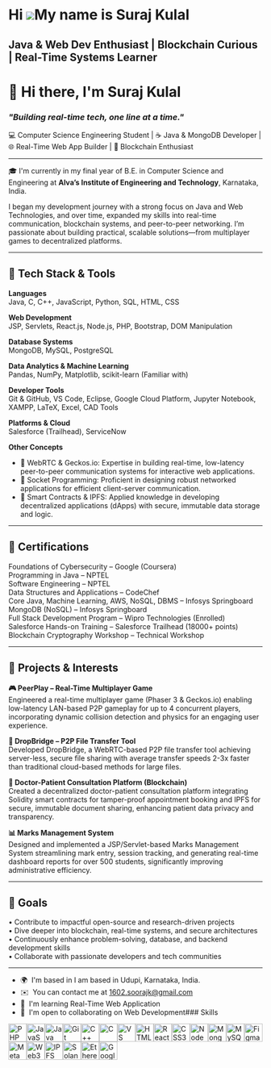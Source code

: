 Hi ![](https://user-images.githubusercontent.com/18350557/176309783-0785949b-9127-417c-8b55-ab5a4333674e.gif)My name is Suraj Kulal
===================================================================================================================================

Java & Web Dev Enthusiast | Blockchain Curious | Real-Time Systems Learner
--------------------------------------------------------------------------

# 👋 Hi there, I'm Suraj Kulal
### *"Building real-time tech, one line at a time."*

💻 Computer Science Engineering Student | ☕ Java & MongoDB Developer | 🌐 Real-Time Web App Builder | 🔗 Blockchain Enthusiast

---

🎓 I'm currently in my final year of B.E. in Computer Science and Engineering at **Alva’s Institute of Engineering and Technology**, Karnataka, India.

I began my development journey with a strong focus on Java and Web Technologies, and over time, expanded my skills into real-time communication, blockchain systems, and peer-to-peer networking. I’m passionate about building practical, scalable solutions—from multiplayer games to decentralized platforms.

---

## 🧰 Tech Stack & Tools

**Languages**  
Java, C, C++, JavaScript, Python, SQL, HTML, CSS

**Web Development**  
JSP, Servlets, React.js, Node.js, PHP, Bootstrap, DOM Manipulation

**Database Systems**  
MongoDB, MySQL, PostgreSQL

**Data Analytics & Machine Learning**  
Pandas, NumPy, Matplotlib, scikit-learn (Familiar with)

**Developer Tools**  
Git & GitHub, VS Code, Eclipse, Google Cloud Platform, Jupyter Notebook, XAMPP, LaTeX, Excel, CAD Tools

**Platforms & Cloud**  
Salesforce (Trailhead), ServiceNow

**Other Concepts**  
- 🔁 WebRTC & Geckos.io: Expertise in building real-time, low-latency peer-to-peer communication systems for interactive web applications.  
- 🔌 Socket Programming: Proficient in designing robust networked applications for efficient client-server communication.  
- 🔐 Smart Contracts & IPFS: Applied knowledge in developing decentralized applications (dApps) with secure, immutable data storage and logic.

---

## 📜 Certifications

Foundations of Cybersecurity – Google (Coursera)  
Programming in Java – NPTEL  
Software Engineering – NPTEL  
Data Structures and Applications – CodeChef  
Core Java, Machine Learning, AWS, NoSQL, DBMS – Infosys Springboard  
MongoDB (NoSQL) – Infosys Springboard  
Full Stack Development Program – Wipro Technologies (Enrolled)  
Salesforce Hands-on Training – Salesforce Trailhead (18000+ points)  
Blockchain Cryptography Workshop – Technical Workshop

---

## 🚀 Projects & Interests

**🎮 PeerPlay – Real-Time Multiplayer Game**  
Engineered a real-time multiplayer game (Phaser 3 & Geckos.io) enabling low-latency LAN-based P2P gameplay for up to 4 concurrent players, incorporating dynamic collision detection and physics for an engaging user experience.

**📁 DropBridge – P2P File Transfer Tool**  
Developed DropBridge, a WebRTC-based P2P file transfer tool achieving server-less, secure file sharing with average transfer speeds 2-3x faster than traditional cloud-based methods for large files.

**🏥 Doctor-Patient Consultation Platform (Blockchain)**  
Created a decentralized doctor-patient consultation platform integrating Solidity smart contracts for tamper-proof appointment booking and IPFS for secure, immutable document sharing, enhancing patient data privacy and transparency.

**📊 Marks Management System**  
Designed and implemented a JSP/Servlet-based Marks Management System streamlining mark entry, session tracking, and generating real-time dashboard reports for over 500 students, significantly improving administrative efficiency.

---

## 🎯 Goals

• Contribute to impactful open-source and research-driven projects  
• Dive deeper into blockchain, real-time systems, and secure architectures  
• Continuously enhance problem-solving, database, and backend development skills  
• Collaborate with passionate developers and tech communities

---
*   🌍  I'm based in I am based in Udupi, Karnataka, India.
*   ✉️  You can contact me at [1602.soorajk@gmail.com](mailto:1602.soorajk@gmail.com)
*   🧠  I'm learning Real-Time Web Application
*   🤝  I'm open to collaborating on Web Development### Skills 
<p align="left">
<a href="https://www.php.net/" target="_blank" rel="noreferrer"><img src="https://raw.githubusercontent.com/danielcranney/readme-generator/main/public/icons/skills/php-colored.svg" width="36" height="36" alt="PHP" title="PHP"/></a><a href="https://developer.mozilla.org/en-US/docs/Web/JavaScript" target="_blank" rel="noreferrer"><img src="https://raw.githubusercontent.com/danielcranney/readme-generator/main/public/icons/skills/javascript-colored.svg" width="36" height="36" alt="JavaScript" title="JavaScript"/></a><a href="https://www.oracle.com/java/" target="_blank" rel="noreferrer"><img src="https://raw.githubusercontent.com/danielcranney/readme-generator/main/public/icons/skills/java-colored.svg" width="36" height="36" alt="Java" title="Java"/></a><a href="https://git-scm.com/" target="_blank" rel="noreferrer"><img src="https://raw.githubusercontent.com/danielcranney/readme-generator/main/public/icons/skills/git-colored.svg" width="36" height="36" alt="Git" title="Git"/></a><a href="https://docs.microsoft.com/en-us/cpp/?view=msvc-170" target="_blank" rel="noreferrer"><img src="https://raw.githubusercontent.com/danielcranney/readme-generator/main/public/icons/skills/cplusplus-colored.svg" width="36" height="36" alt="C++" title="C++"/></a><a href="https://docs.microsoft.com/en-us/cpp/?view=msvc-170" target="_blank" rel="noreferrer"><img src="https://raw.githubusercontent.com/danielcranney/readme-generator/main/public/icons/skills/c-colored.svg" width="36" height="36" alt="C" title="C"/></a><a href="https://code.visualstudio.com/" target="_blank" rel="noreferrer"><img src="https://raw.githubusercontent.com/danielcranney/readme-generator/main/public/icons/skills/visualstudiocode-colored.svg" width="36" height="36" alt="VS Code" title="VS Code"/></a><a href="https://developer.mozilla.org/en-US/docs/Glossary/HTML5" target="_blank" rel="noreferrer"><img src="https://raw.githubusercontent.com/danielcranney/readme-generator/main/public/icons/skills/html5-colored.svg" width="36" height="36" alt="HTML5" title="HTML5"/></a><a href="https://reactjs.org/" target="_blank" rel="noreferrer"><img src="https://raw.githubusercontent.com/danielcranney/readme-generator/main/public/icons/skills/react-colored.svg" width="36" height="36" alt="React" title="React"/></a><a href="https://www.w3.org/TR/CSS/#css" target="_blank" rel="noreferrer"><img src="https://raw.githubusercontent.com/danielcranney/readme-generator/main/public/icons/skills/css3-colored.svg" width="36" height="36" alt="CSS3" title="CSS3"/></a><a href="https://nodejs.org/en/" target="_blank" rel="noreferrer"><img src="https://raw.githubusercontent.com/danielcranney/readme-generator/main/public/icons/skills/nodejs-colored.svg" width="36" height="36" alt="NodeJS" title="NodeJS"/></a><a href="https://www.mongodb.com/" target="_blank" rel="noreferrer"><img src="https://raw.githubusercontent.com/danielcranney/readme-generator/main/public/icons/skills/mongodb-colored.svg" width="36" height="36" alt="MongoDB" title="MongoDB"/></a><a href="https://www.mysql.com/" target="_blank" rel="noreferrer"><img src="https://raw.githubusercontent.com/danielcranney/readme-generator/main/public/icons/skills/mysql-colored.svg" width="36" height="36" alt="MySQL" title="MySQL"/></a><a href="https://www.figma.com/" target="_blank" rel="noreferrer"><img src="https://raw.githubusercontent.com/danielcranney/readme-generator/main/public/icons/skills/figma-colored.svg" width="36" height="36" alt="Figma" title="Figma"/></a><a href="https://metamask.io/" target="_blank" rel="noreferrer"><img src="https://raw.githubusercontent.com/danielcranney/readme-generator/main/public/icons/skills/metamask-colored.svg" width="36" height="36" alt="MetaMask" title="MetaMask"/></a><a href="https://web3js.readthedocs.io/en/v1.7.1/#" target="_blank" rel="noreferrer"><img src="https://raw.githubusercontent.com/danielcranney/readme-generator/main/public/icons/skills/web3js-colored.svg" width="36" height="36" alt="Web3Js" title="Web3Js"/></a><a href="https://ipfs.io/" target="_blank" rel="noreferrer"><img src="https://raw.githubusercontent.com/danielcranney/readme-generator/main/public/icons/skills/ipfs-colored.svg" width="36" height="36" alt="IPFS" title="IPFS"/></a><a href="https://solana.com/" target="_blank" rel="noreferrer"><img src="https://raw.githubusercontent.com/danielcranney/readme-generator/main/public/icons/skills/solana-colored.svg" width="36" height="36" alt="Solana" title="Solana"/></a><a href="https://ethereum.org/en/" target="_blank" rel="noreferrer"><img src="https://raw.githubusercontent.com/danielcranney/readme-generator/main/public/icons/skills/ethereum-colored.svg" width="36" height="36" alt="Ethereum" title="Ethereum"/></a><a href="https://cloud.google.com/" target="_blank" rel="noreferrer"><img src="https://raw.githubusercontent.com/danielcranney/readme-generator/main/public/icons/skills/googlecloud-colored.svg" width="36" height="36" alt="Google Cloud" title="Google Cloud"/></a>
                    </p>
                    

